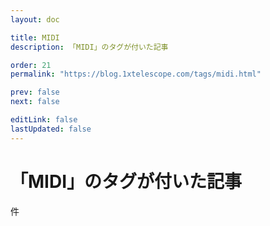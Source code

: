 ```yaml
---
layout: doc

title: MIDI
description: 「MIDI」のタグが付いた記事

order: 21
permalink: "https://blog.1xtelescope.com/tags/midi.html"

prev: false
next: false

editLink: false
lastUpdated: false
---
```


<script lang="ts" setup>
    import TaggedPostList   from "../.vitepress/components/TaggedPostList.vue"
    import PostCounter      from "../.vitepress/components/PostCounter.vue"
</script>

# 「MIDI」のタグが付いた記事

<span class="text-base"><PostCounter tag="midi" /></span>件

<TaggedPostList tag="midi" />
